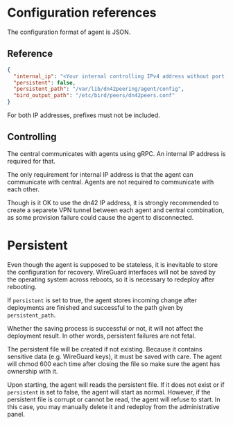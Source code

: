 # Configuration references

The configuration format of agent is JSON.

## Reference

```json
{
  "internal_ip": "<Your internal controlling IPv4 address without port, see below # Controlling>",
  "persistent": false,
  "persistent_path": "/var/lib/dn42peering/agent/config",
  "bird_output_path": "/etc/bird/peers/dn42peers.conf"
}
```

For both IP addresses, prefixes must not be included.

## Controlling

The central communicates with agents using gRPC. An internal IP address is required for that.

The only requirement for internal IP address is that the agent can communicate with central. Agents are not required to communicate with each other.

Though is it OK to use the dn42 IP address, it is strongly recommended to create a separete VPN tunnel between each agent and central combination, as some provision failure could cause the agent to disconnected.

# Persistent

Even though the agent is supposed to be stateless, it is inevitable to store the configuration for recovery. WireGuard interfaces will not be saved by the operating system across reboots, so
it is necessary to redeploy after rebooting.

If `persistent` is set to true, the agent stores incoming change after deployments are finished and successful to the path given by `persistent_path`.

Whether the saving process is successful or not, it will not affect the deployment result. In other words, persistent failures are not fetal.

The persistent file will be created if not existing. Because it contains sensitive data (e.g. WireGuard keys), it must be saved with care. The agent will chmod 600 each time after closing the file so make sure the agent has ownership with it.

Upon starting, the agent will reads the persistent file. If it does not exist or if `persistent` is set to false, the agent will start as normal. However, if the persistent file is corrupt or cannot be read, the agent will refuse to start. In this case, you may manually delete it and redeploy from the administrative panel.